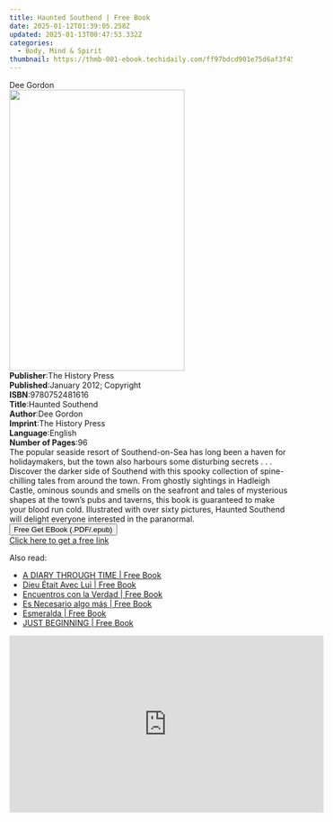 ```yaml
---
title: Haunted Southend | Free Book
date: 2025-01-12T01:39:05.258Z
updated: 2025-01-13T00:47:53.332Z
categories:
  - Body, Mind & Spirit
thumbnail: https://thmb-001-ebook.techidaily.com/ff97bdcd901e75d6af3f457eb3235379b07a579693e9883cc86f834ddabc23fc.jpg
---
```

<main id="book-container">
  <div class="flex flex-col">
    <div class="book-brief flex-1 py-6 px-4 sm:p-6 md:py-10 md:px-8">
      <!-- brief-->
      <div class="book-brief-main">Dee Gordon</div>
    </div>
    <div
      class="book-meta-info flex-1 grid gap-4 col-start-1 col-end-3 row-start-1 sm:mb-6 sm:grid-cols-4 lg:gap-6 lg:col-start-2 lg:row-end-6 lg:row-span-6 lg:mb-0"
    >
      <div
        class="book-meta-info-left place-content-center mt-4 p-4 text-sm leading-6 col-start-2 col-span-2 dark:text-slate-400"
      >
        <img
          class="w-full h-500 object-cover rounded-lg sm:h-255 sm:col-span-2 lg:col-span-full"
          src="https://img-001-ebook.techidaily.com/3649739112f130d56447994113aa2df71edca11f29c0256b4db2dc1eff249bf9.jpg"
          alt=""
          width="312"
          height="500"
        />
      </div>
      <div
        class="book-meta-info-right mt-2 col-start-1 row-start-2 col-span-3 self-center"
      >
        <!-- meta data  -->
        <div class="flex flex-col px-4 md:px-8">
          <div class="flex-1">
            <strong>Publisher</strong>:<span class="px-2"
              >The History Press</span
            >
          </div>
          <div class="flex-1">
            <strong>Published</strong>:<span class="px-2"
              >January 2012; Copyright</span
            >
          </div>
          <div class="flex-1">
            <strong>ISBN</strong>:<span class="px-2">9780752481616</span>
          </div>
          <div class="flex-1">
            <strong>Title</strong>:<span class="px-2">Haunted Southend</span>
          </div>
          <div class="flex-1">
            <strong>Author</strong>:<span class="px-2">Dee Gordon</span>
          </div>
          <div class="flex-1">
            <strong>Imprint</strong>:<span class="px-2">The History Press</span>
          </div>
          <div class="flex-1">
            <strong>Language</strong>:<span class="px-2">English</span>
          </div>
          <div class="flex-1">
            <strong>Number of Pages</strong>:<span class="px-2">96</span>
          </div>
        </div>
      </div>
    </div>
    <div class="book-description flex-1 py-6 px-4 sm:p-6 md:py-10 md:px-8">
      <div class="book-description-main">
        <div accordion-content="" id="description">
          The popular seaside resort of Southend-on-Sea has long been a haven
          for holidaymakers, but the town also harbours some disturbing secrets
          . . . Discover the darker side of Southend with this spooky collection
          of spine-chilling tales from around the town. From ghostly sightings
          in Hadleigh Castle, ominous sounds and smells on the seafront and
          tales of mysterious shapes at the town’s pubs and taverns, this book
          is guaranteed to make your blood run cold. Illustrated with over sixty
          pictures, Haunted Southend will delight everyone interested in the
          paranormal.
        </div>
      </div>
    </div>
    <div class="book-excerpts flex-1 py-6 px-4 sm:p-6 md:py-10 md:px-8"></div>
    <div
      class="book-about-author flex-1 py-6 px-4 sm:p-6 md:py-10 md:px-8"
    ></div>
    <div class="book-free-get flex-1 py-6 px-4 sm:p-6 md:py-10 md:px-8">
      <button
        id="btn-free-get"
        class="bg-blue-500 hover:bg-blue-700 text-white font-bold py-2 px-4 rounded"
      >
        Free Get EBook (.PDF/.epub)
      </button>
      <div id="countdown-display" class="px-2 text-lg mt-2"></div>
      <a
        id="free-link"
        class="hidden bg-blue-500 hover:bg-blue-700 text-white font-bold py-2 px-4 rounded"
        href="https://www.ebooks.com/en-us/book/2653579/haunted-southend/dee-gordon/"
        target="_blank"
        >Click here to get a free link</a
      >
    </div>
    <script>
      let countdownTime = 0;
      let countdownInterval = null;
      document
        .getElementById('btn-free-get')
        .addEventListener('click', startCountdown);
      function startCountdown() {
        countdownTime = new Date().getTime() + 60000 * 3;
        countdownInterval = setInterval(updateCountdown, 1000);
        document.getElementById('btn-free-get').disabled = true;
        document
          .getElementById('btn-free-get')
          .classList.add('bg-gray-500', 'cursor-not-allowed');
      }
      function updateCountdown() {
        let currentTime = new Date().getTime();
        let timeLeft = countdownTime - currentTime;
        let secondsLeft = Math.floor(timeLeft / 1000);
        document.getElementById('countdown-display').innerHTML =
          `Remaining time: ${secondsLeft} seconds.`;
        if (secondsLeft <= 0) {
          clearInterval(countdownInterval);
          document.getElementById('btn-free-get').classList.add('hidden');
          document.getElementById('free-link').classList.remove('hidden');
          document.getElementById('countdown-display').innerHTML = '';
        }
      }
    </script>
  </div>
</main>

<ins class="adsbygoogle"
      style="display:block"
      data-ad-client="ca-pub-7571918770474297"
      data-ad-slot="8358498916"
      data-ad-format="auto"
      data-full-width-responsive="true"></ins>
    

<span class="atpl-alsoreadstyle">Also read:</span>
<div><ul>
<li><a href="https://novels-ebooks.techidaily.com/210968379-9781088225271-a-diary-through-time/"><u>A DIARY THROUGH TIME | Free Book</u></a></li>
<li><a href="https://novels-ebooks.techidaily.com/210968393-9781088227572-dieu-etait-avec-lui/"><u>Dieu Était Avec Lui | Free Book</u></a></li>
<li><a href="https://novels-ebooks.techidaily.com/210968395-9781088227381-encuentros-con-la-verdad/"><u>Encuentros con la Verdad | Free Book</u></a></li>
<li><a href="https://novels-ebooks.techidaily.com/210968394-9781088227428-es-necesario-algo-mas/"><u>Es Necesario algo más | Free Book</u></a></li>
<li><a href="https://novels-ebooks.techidaily.com/210968374-9781088235829-esmeralda/"><u>Esmeralda | Free Book</u></a></li>
<li><a href="https://novels-ebooks.techidaily.com/210968389-9781088227602-just-beginning/"><u>JUST BEGINNING | Free Book</u></a></li>
</ul></div>

<!-- affiliate ads begin -->
<iframe width="560" height="315" src="https://www.youtube.com/embed/XoC2TGp1PLY?si=iH9xs76NhWn4pP-E" title="YouTube video player" frameborder="0" allow="accelerometer; autoplay; clipboard-write; encrypted-media; gyroscope; picture-in-picture; web-share" referrerpolicy="strict-origin-when-cross-origin" allowfullscreen></iframe>
<!-- affiliate ads end -->

